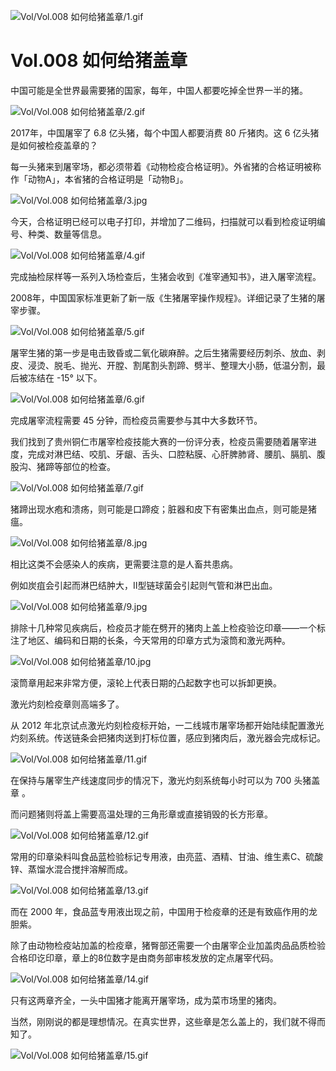 
![Vol/Vol.008 如何给猪盖章/1.gif](https://cdn.jsdelivr.net/gh/just-prog/static/image/Vol/Vol.008%20如何给猪盖章/1.gif)

# Vol.008 如何给猪盖章

中国可能是全世界最需要猪的国家，每年，中国人都要吃掉全世界一半的猪。

![Vol/Vol.008 如何给猪盖章/2.gif](https://cdn.jsdelivr.net/gh/just-prog/static/image/Vol/Vol.008%20如何给猪盖章/2.gif)

2017年，中国屠宰了 6.8 亿头猪，每个中国人都要消费 80 斤猪肉。这 6 亿头猪是如何被检疫盖章的？

每一头猪来到屠宰场，都必须带着《动物检疫合格证明》。外省猪的合格证明被称作「动物A」，本省猪的合格证明是「动物B」。

![Vol/Vol.008 如何给猪盖章/3.jpg](https://cdn.jsdelivr.net/gh/just-prog/static/image/Vol/Vol.008%20如何给猪盖章/3.jpg)

今天，合格证明已经可以电子打印，并增加了二维码，扫描就可以看到检疫证明编号、种类、数量等信息。

![Vol/Vol.008 如何给猪盖章/4.gif](https://cdn.jsdelivr.net/gh/just-prog/static/image/Vol/Vol.008%20如何给猪盖章/4.gif)

完成抽检尿样等一系列入场检查后，生猪会收到《准宰通知书》，进入屠宰流程。

2008年，中国国家标准更新了新一版《生猪屠宰操作规程》。详细记录了生猪的屠宰步骤。

![Vol/Vol.008 如何给猪盖章/5.gif](https://cdn.jsdelivr.net/gh/just-prog/static/image/Vol/Vol.008%20如何给猪盖章/5.gif)

屠宰生猪的第一步是电击致昏或二氧化碳麻醉。之后生猪需要经历刺杀、放血、剥皮、浸烫、脱毛、抛光、开膛、割尾割头割蹄、劈半、整理大小肠，低温分割，最后被冻结在 -15° 以下。

![Vol/Vol.008 如何给猪盖章/6.gif](https://cdn.jsdelivr.net/gh/just-prog/static/image/Vol/Vol.008%20如何给猪盖章/6.gif)

完成屠宰流程需要 45 分钟，而检疫员需要参与其中大多数环节。

我们找到了贵州铜仁市屠宰检疫技能大赛的一份评分表，检疫员需要随着屠宰进度，完成对淋巴结、咬肌、牙龈、舌头、口腔粘膜、心肝脾肺肾、腰肌、膈肌、腹股沟、猪蹄等部位的检查。

![Vol/Vol.008 如何给猪盖章/7.gif](https://cdn.jsdelivr.net/gh/just-prog/static/image/Vol/Vol.008%20如何给猪盖章/7.gif)

猪蹄出现水疱和溃疡，则可能是口蹄疫；脏器和皮下有密集出血点，则可能是猪瘟。

![Vol/Vol.008 如何给猪盖章/8.jpg](https://cdn.jsdelivr.net/gh/just-prog/static/image/Vol/Vol.008%20如何给猪盖章/8.jpg)

相比这类不会感染人的疾病，更需要注意的是人畜共患病。

例如炭疽会引起而淋巴结肿大，Ⅱ型链球菌会引起则气管和淋巴出血。

![Vol/Vol.008 如何给猪盖章/9.jpg](https://cdn.jsdelivr.net/gh/just-prog/static/image/Vol/Vol.008%20如何给猪盖章/9.jpg)

排除十几种常见疾病后，检疫员才能在劈开的猪肉上盖上检疫验讫印章——一个标注了地区、编码和日期的长条，今天常用的印章方式为滚筒和激光两种。

![Vol/Vol.008 如何给猪盖章/10.jpg](https://cdn.jsdelivr.net/gh/just-prog/static/image/Vol/Vol.008%20如何给猪盖章/10.jpg)

滚筒章用起来非常方便，滚轮上代表日期的凸起数字也可以拆卸更换。

激光灼刻检疫章则高端多了。

从 2012 年北京试点激光灼刻检疫标开始，一二线城市屠宰场都开始陆续配置激光灼刻系统。传送链条会把猪肉送到打标位置，感应到猪肉后，激光器会完成标记。

![Vol/Vol.008 如何给猪盖章/11.gif](https://cdn.jsdelivr.net/gh/just-prog/static/image/Vol/Vol.008%20如何给猪盖章/11.gif)

在保持与屠宰生产线速度同步的情况下，激光灼刻系统每小时可以为 700 头猪盖章 。

而问题猪则将盖上需要高温处理的三角形章或直接销毁的长方形章。

![Vol/Vol.008 如何给猪盖章/12.gif](https://cdn.jsdelivr.net/gh/just-prog/static/image/Vol/Vol.008%20如何给猪盖章/12.gif)

常用的印章染料叫食品蓝检验标记专用液，由亮蓝、酒精、甘油、维生素C、硫酸锌、蒸馏水混合搅拌溶解而成。

![Vol/Vol.008 如何给猪盖章/13.gif](https://cdn.jsdelivr.net/gh/just-prog/static/image/Vol/Vol.008%20如何给猪盖章/13.gif)

而在 2000 年，食品蓝专用液出现之前，中国用于检疫章的还是有致癌作用的龙胆紫。

除了由动物检疫站加盖的检疫章，猪臀部还需要一个由屠宰企业加盖肉品品质检验合格印讫印章，章上的8位数字是由商务部审核发放的定点屠宰代码。

![Vol/Vol.008 如何给猪盖章/14.gif](https://cdn.jsdelivr.net/gh/just-prog/static/image/Vol/Vol.008%20如何给猪盖章/14.gif)

只有这两章齐全，一头中国猪才能离开屠宰场，成为菜市场里的猪肉。

当然，刚刚说的都是理想情况。在真实世界，这些章是怎么盖上的，我们就不得而知了。

![Vol/Vol.008 如何给猪盖章/15.gif](https://cdn.jsdelivr.net/gh/just-prog/static/image/Vol/Vol.008%20如何给猪盖章/15.gif)
 